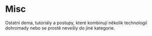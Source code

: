 # Misc
Ostatní dema, tutoriály a postupy, které kombinují několik technologií dohromady nebo se prostě nevešly do jiné kategorie.
